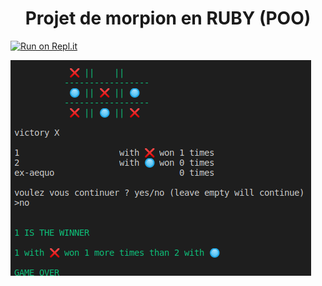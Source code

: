 <h1 align=center>   Projet de morpion en RUBY (POO)</h1>

[![Run on Repl.it](https://repl.it/badge/github/matthieuBA/S4J4_morpion)](https://repl.it/github/matthieuBA/S4J4_morpion)

<a href=https://repl.it/repls/CalculatingCandidDeletions><img align=center id="im" src=https://github.com/matthieuBA/S4J4_morpion/blob/master/screenshot.png></a>





